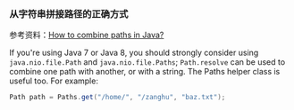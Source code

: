 ### 从字符串拼接路径的正确方式

参考资料：[How to combine paths in Java?](https://stackoverflow.com/questions/412380/how-to-combine-paths-in-java)


If you're using Java 7 or Java 8, you should strongly consider using `java.nio.file.Path` and `java.nio.file.Paths`; `Path.resolve` can be used to combine one path with another, or with a string. The Paths helper class is useful too. For example:

```java
Path path = Paths.get("/home/", "/zanghu", "baz.txt");
```

